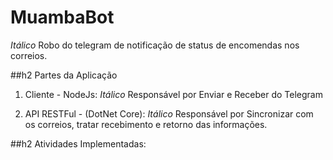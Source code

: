 # MuambaBot
*Itálico* Robo do telegram de notificação de status de encomendas nos correios.

##h2 Partes da Aplicação

1. Cliente - NodeJs:
*Itálico* Responsável por Enviar e Receber do Telegram

2. API RESTFul - (DotNet Core):
*Itálico* Responsável por Sincronizar com os correios, tratar recebimento e retorno das informações.

##h2 Atividades Implementadas:

